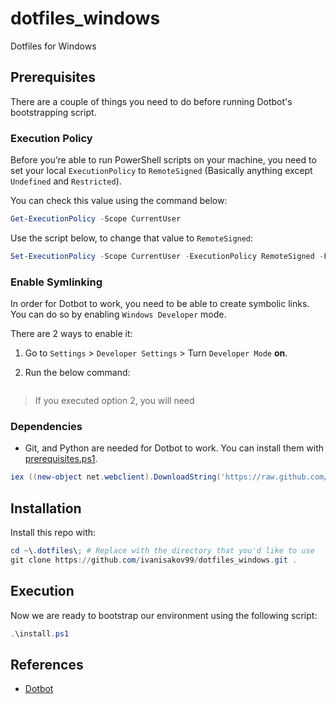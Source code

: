 # dotfiles_windows

Dotfiles for Windows

## Prerequisites

There are a couple of things you need to do before running Dotbot's bootstrapping script.

### Execution Policy

Before you’re able to run PowerShell scripts on your machine, you need to set your local `ExecutionPolicy` to `RemoteSigned` (Basically anything except `Undefined` and `Restricted`).

You can check this value using the command below:

```powershell
Get-ExecutionPolicy -Scope CurrentUser
```

Use the script below, to change that value to `RemoteSigned`:

```powershell
Set-ExecutionPolicy -Scope CurrentUser -ExecutionPolicy RemoteSigned -Force
```

### Enable Symlinking

In order for Dotbot to work, you need to be able to create symbolic links. You can do so by enabling `Windows Developer` mode.

There are 2 ways to enable it:

1. Go to `Settings` > `Developer Settings` > Turn `Developer Mode` __on__.

2. Run the below command:

```powershell

```

> If you executed option 2, you will need

### Dependencies

* Git, and Python are needed for Dotbot to work. You can install them with [prerequisites.ps1](dependencies/prerequisites.ps1).

```powershell
iex ((new-object net.webclient).DownloadString('https://raw.github.com/ivanisakov99/dotfiles_windows/main/dependencies/prerequisites.ps1'))
```

## Installation

Install this repo with:

```powershell
cd ~\.dotfiles\; # Replace with the directory that you'd like to use
git clone https://github.com/ivanisakov99/dotfiles_windows.git .
```

## Execution

Now we are ready to bootstrap our environment using the following script:

```powershell
.\install.ps1
```

## References

* [Dotbot](https://github.com/anishathalye/dotbot)
